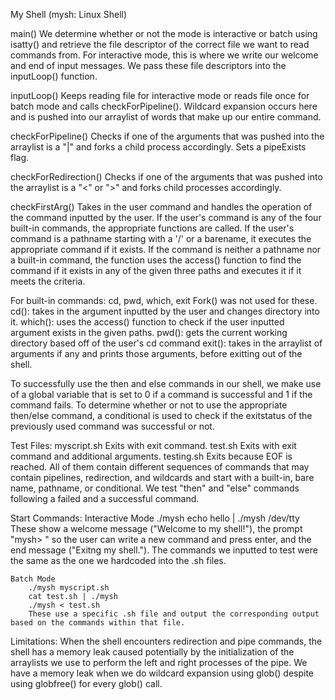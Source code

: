 My Shell (mysh: Linux Shell)

main()
    We determine whether or not the mode is interactive or batch using isatty() and retrieve the file descriptor of the correct file we want to read commands from.
    For interactive mode, this is where we write our welcome and end of input messages.
    We pass these file descriptors into the inputLoop() function.

inputLoop()
    Keeps reading file for interactive mode or reads file once for batch mode and calls checkForPipeline().
    Wildcard expansion occurs here and is pushed into our arraylist of words that make up our entire command.

checkForPipeline()
    Checks if one of the arguments that was pushed into the arraylist is a "|" and forks a child process accordingly.
    Sets a pipeExists flag.

checkForRedirection()
    Checks if one of the arguments that was pushed into the arraylist is a "<" or ">" and forks child processes accordingly.

checkFirstArg()
    Takes in the user command and handles the operation of the command inputted by the user. If the user's command is any of the four built-in commands, the appropriate functions are called. If the user's command is a pathname starting with a '/' or a barename, it executes the appropriate command if it exists. If the command is neither a pathname nor a built-in command, the function uses the access() function to find the command if it exists in any of the given three paths and executes it if it meets the criteria. 

For built-in commands: cd, pwd, which, exit
    Fork() was not used for these.
    cd(): takes in the argument inputted by the user and changes directory into it. 
    which(): uses the access() function to check if the user inputted argument exists in the given paths.
    pwd(): gets the current working directory based off of the user's cd command
    exit(): takes in the arraylist of arguments if any and prints those arguments, before exitting out of the shell. 

To successfully use the then and else commands in our shell, we make use of a global variable that is set to 0 if a command is successful and 1 if the command fails. To determine whether or not to use the appropriate then/else command, a conditional is used to check if the exitstatus of the previously used command was successful or not. 

Test Files:
    myscript.sh
        Exits with exit command.
    test.sh
        Exits with exit command and additional arguments.
    testing.sh
        Exits because EOF is reached.
    All of them contain different sequences of commands that may contain pipelines, redirection, and wildcards and start with a built-in, bare name, pathname, or conditional.
    We test "then" and "else" commands following a failed and a successful command.

Start Commands:
    Interactive Mode
        ./mysh
        echo hello | ./mysh /dev/tty
        These show a welcome message ("Welcome to my shell!"), the prompt "mysh> " so the user can write a new command and press enter, and the end message ("Exitng my shell.").
        The commands we inputted to test were the same as the one we hardcoded into the .sh files.

    Batch Mode
        ./mysh myscript.sh
        cat test.sh | ./mysh
        ./mysh < test.sh
        These use a specific .sh file and output the corresponding output based on the commands within that file.

Limitations:
    When the shell encounters redirection and pipe commands, the shell has a memory leak caused potentially by the initialization of the arraylists we use to perform the left and right processes of the pipe. 
    We have a memory leak when we do wildcard expansion using glob() despite using globfree() for every glob() call.
